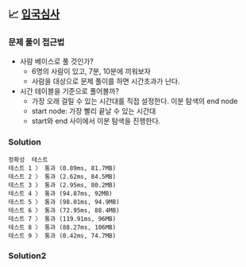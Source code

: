 ## 📈 [입국심사](https://school.programmers.co.kr/learn/courses/30/lessons/43238)

### 문제 풀이 접근법

- 사람 베이스로 풀 것인가?
  - 6명의 사람이 있고, 7분, 10분에 끼워보자
  - 사람을 대상으로 문제 풀이를 하면 시간초과가 난다.
- 시간 테이블을 기준으로 풀어볼까?
  - 가장 오래 걸릴 수 있는 시간대를 직접 설정한다. 이분 탐색의 end node
  - start node: 가장 빨리 끝날 수 있는 시간대
  - start와 end 사이에서 이분 탐색을 진행한다.

### Solution

```text
정확성  테스트
테스트 1 〉	통과 (0.89ms, 81.7MB)
테스트 2 〉	통과 (2.62ms, 84.5MB)
테스트 3 〉	통과 (2.95ms, 80.2MB)
테스트 4 〉	통과 (94.87ms, 92MB)
테스트 5 〉	통과 (98.01ms, 94.9MB)
테스트 6 〉	통과 (72.95ms, 88.4MB)
테스트 7 〉	통과 (119.91ms, 96MB)
테스트 8 〉	통과 (88.27ms, 106MB)
테스트 9 〉	통과 (0.42ms, 74.7MB)
```

### Solution2